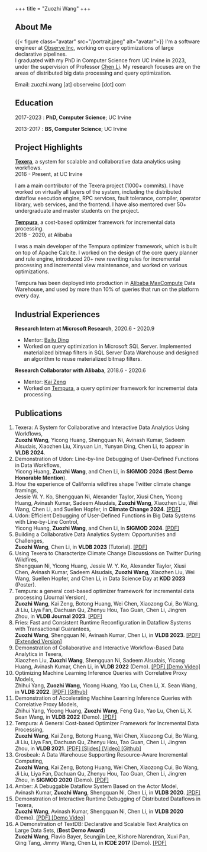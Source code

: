 +++
title = "Zuozhi Wang"
+++

## About Me

{{< figure class="avatar" src="/portrait.jpeg" alt="avatar">}}
I'm a software engineer at [Observe Inc](https://www.observeinc.com/), working on query optimizations of large declarative pipelines.   
I graduated with my PhD in Computer Science from UC Irvine in 2023, under the supervision of Professor [Chen Li](https://chenli.ics.uci.edu). My research focuses are on the areas of distributed big data processing and query optimization.

Email:  zuozhi.wang  [at]  observeinc  [dot]  com

## Education
2017-2023
:   **PhD, Computer Science**; UC Irvine

2013-2017
:   **BS, Computer Science**; UC Irvine

## Project Highlights

**[Texera](https://github.com/Texera/texera)**, a system for scalable and collaborative data analytics using workflows.  
2016 - Present, at UC Irvine  

I am a main contributor of the Texera project (1000+ commits). 
I have worked on virtually all layers of the system, including the distributed dataflow execution engine, RPC services, fault tolerance, compiler, operator library, web services, and the frontend. I have also mentored over 50+ undergraduate and master students on the project.

**[Tempura](https://github.com/alibaba/cost-based-incremental-optimizer)**, a cost-based optimizer framework for incremental data processing.   
2018 - 2020, at Alibaba  

I was a main developer of the Tempura optimizer framework, which is built on top of Apache Calcite. I worked on the design of the core query planner and rule engine, introduced 20+ new rewriting rules for incremental processing and incremental view maintenance, and worked on various optimizations. 

Tempura has been deployed into production in [Alibaba MaxCompute](https://www.alibabacloud.com/product/maxcompute) Data Warehouse, and used by more than 10% of queries that run on the platform every day.


## Industrial Experiences

**Research Intern at Microsoft Research**, 2020.6 - 2020.9
<!-- Research Intern in the [Data Management, Exploration and Mining (DMX)](https://www.microsoft.com/en-us/research/group/data-management-exploration-and-mining-dmx/) group. -->
- Mentor: [Bailu Ding](https://www.microsoft.com/en-us/research/people/badin/)
- Worked on query optimization in Microsoft SQL Server. Implemented materialized bitmap filters in SQL Server Data Warehouse and designed an algorithm to reuse materialized bitmap filters.

**Research Collaborator with Alibaba**,  2018.6 - 2020.6
<!-- Research Collaborator in the Data Analytics and Intelligence Lab (DAIL). -->
- Mentor: [Kai Zeng](https://kai-zeng.github.io/)
- Worked on [Tempura](https://github.com/alibaba/cost-based-incremental-optimizer), a query optimizer framework for incremental data processing.


## Publications
<style>
  .publications ol {
    padding-left: 0px !important;
    border-spacing: 0 5px;
    border-collapse: separate;
  }
</style>

<div class="publications">

1. Texera: A System for Collaborative and Interactive Data Analytics Using Workflows,    
**Zuozhi Wang**, Yicong Huang, Shengquan Ni, Avinash Kumar, Sadeem Alsudais, Xiaozhen Liu, Xinyuan Lin, Yunyan Ding, Chen Li, to appear in **VLDB 2024**.
1. Demonstration of Udon: Line-by-line Debugging of User-Defined Functions in Data Workflows,   
Yicong Huang, **Zuozhi Wang**, and Chen Li, in **SIGMOD 2024** (**Best Demo Honorable Mention**). 
1. How the experience of California wildfires shape Twitter climate change framings,   
Jessie W. Y. Ko, Shengquan Ni, Alexander Taylor, Xiusi Chen, Yicong Huang, Avinash Kumar, Sadeem Alsudais, **Zuozhi Wang**, Xiaozhen Liu, Wei Wang, Chen Li, and Suellen Hopfer, in **Climate Change 2024**.  [ [PDF] ](https://link.springer.com/article/10.1007/s10584-023-03668-0)
1. Udon: Efficient Debugging of User-Defined Functions in Big Data Systems with Line-by-Line Control,   
Yicong Huang, **Zuozhi Wang**, and Chen Li, in **SIGMOD 2024**. [ [PDF] ](https://dl.acm.org/doi/pdf/10.1145/3626712)
1. Building a Collaborative Data Analytics System: Opportunities and Challenges,   
**Zuozhi Wang**, Chen Li, in **VLDB 2023** (Tutorial). [ [PDF] ](https://www.vldb.org/pvldb/vol16/p3898-wang.pdf)
1. Using Texera to Characterize Climate Change Discussions on Twitter During Wildfires,   
Shengquan Ni, Yicong Huang, Jessie W. Y. Ko, Alexander Taylor, Xiusi Chen, Avinash Kumar, Sadeem Alsudais, **Zuozhi Wang**, Xiaozhen Liu, Wei Wang, Suellen Hopfer, and Chen Li, in Data Science Day at **KDD 2023** (Poster).
1. Tempura: a general cost-based optimizer framework for incremental data processing (Journal Version),   
**Zuozhi Wang**, Kai Zeng, Botong Huang, Wei Chen, Xiaozong Cui, Bo Wang, Ji Liu, Liya Fan, Dachuan Qu, Zhenyu Hou, Tao Guan, Chen Li, Jingren Zhou, in **VLDB Journal 2023**. [ [PDF] ](/tempura-journal.pdf)
1. Fries: Fast and Consistent Runtime Reconfiguration in Dataflow Systems with Transactional Guarantees,   
**Zuozhi Wang**, Shengquan Ni, Avinash Kumar, Chen Li, in **VLDB 2023**.   [ [PDF] ](https://www.vldb.org/pvldb/vol16/p256-wang.pdf) [ [Extended Version] ](https://arxiv.org/pdf/2210.10306.pdf)
1. Demonstration of Collaborative and Interactive Workflow-Based Data Analytics in Texera,   
Xiaozhen Liu, **Zuozhi Wang**, Shengquan Ni, Sadeem Alsudais, Yicong Huang, Avinash Kumar, Chen Li, in **VLDB 2022**  (Demo). [ [PDF] ](https://www.vldb.org/pvldb/vol15/p3738-liu.pdf) [ [Demo Video] ](https://youtu.be/2gfPUZNsoBs)
1. Optimizing Machine Learning Inference Queries with Correlative Proxy Models,   
Zhihui Yang, **Zuozhi Wang**, Yicong Huang, Yao Lu, Chen Li, X. Sean Wang, in **VLDB 2022**. [ [PDF] ](https://arxiv.org/pdf/2201.00309.pdf) [ [Github] ](https://github.com/ZhihuiYangCS/CorrProxies)
1. Demonstration of Accelerating Machine Learning Inference Queries with Correlative Proxy Models,   
Zhihui Yang, Yicong Huang, **Zuozhi Wang**, Feng Gao, Yao Lu, Chen Li, X. Sean Wang, in **VLDB 2022**  (Demo). [ [PDF] ](https://www.vldb.org/pvldb/vol15/p3734-yang.pdf)
1. Tempura: A General Cost-based Optimizer Framework for Incremental Data Processing,   
**Zuozhi Wang**, Kai Zeng, Botong Huang, Wei Chen, Xiaozong Cui, Bo Wang, Ji Liu, Liya Fan, Dachuan Qu, Zhenyu Hou, Tao Guan, Chen Li, Jingren Zhou, in **VLDB 2021**. [ [PDF] ](http://vldb.org/pvldb/vol14/p14-wang.pdf) [ [Slides] ](https://www.slideshare.net/ZuozhiWang/tempura-a-general-costbased-optimizer-framework-for-incremental-data-processing) [ [Video] ](https://www.youtube.com/watch?v=VxPSsRD5afU) [ [Github] ](https://github.com/alibaba/cost-based-incremental-optimizer)
1. Grosbeak: A Data Warehouse Supporting Resource-Aware Incremental Computing,   
**Zuozhi Wang**, Kai Zeng, Botong Huang, Wei Chen, Xiaozong Cui, Bo Wang, Ji Liu, Liya Fan, Dachuan Qu, Zhenyu Hou, Tao Guan, Chen Li, Jingren Zhou, in **SIGMOD 2020** (Demo). [ [PDF] ](https://dl.acm.org/doi/pdf/10.1145/3318464.3384708)
1. Amber: A Debuggable Dataflow System Based on the Actor Model,   
Avinash Kumar, **Zuozhi Wang**, Shengquan Ni, Chen Li, in **VLDB 2020**. [ [PDF] ](https://vldb.org/pvldb/vol13/p740-kumar.pdf)
1. Demonstration of Interactive Runtime Debugging of Distributed Dataflows in Texera,   
**Zuozhi Wang**, Avinash Kumar, Shengquan Ni, Chen Li, in **VLDB 2020** (Demo). [ [PDF] ](http://www.vldb.org/pvldb/vol13/p2953-wang.pdf) [ [Demo Video] ](https://youtu.be/SP-XiDADbw0)
1. A Demonstration of TextDB: Declarative and Scalable Text Analytics on Large Data Sets, (**Best Demo Award**)   
**Zuozhi Wang**, Flavio Bayer, Seungjin Lee, Kishore Narendran, Xuxi Pan, Qing Tang, Jimmy Wang, Chen Li, in **ICDE 2017** (Demo). [ [PDF]     ](https://chenli.ics.uci.edu/files/icde2017-textdb-demo.pdf) 

</div>

<!-- ## References

* Foo Bar: Head of Department, Placeholder Names, Lorem
* John Doe: Associate Professor, Department of Computer Science, Ipsum

[^1]: This is the first footnote.
[^2]: This is the second footnote. -->
